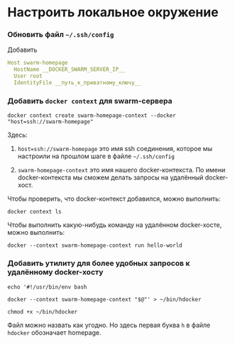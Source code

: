 # Настроить локальное окружение



### Обновить файл `~/.ssh/config`

Добавить

```yaml
Host swarm-homepage
  HostName __DOCKER_SWARM_SERVER_IP__
  User root
  IdentityFile __путь_к_приватному_ключу__
```



### Добавить `docker context` для swarm-сервера

```shell
docker context create swarm-homepage-context --docker "host=ssh://swarm-homepage"
```

Здесь:

1. `host=ssh://swarm-homepage` это имя ssh соединения, которое мы настроили на прошлом шаге в файле `~/.ssh/config`

2. `swarm-homepage-context` это имя нашего docker-контекста. По имени docker-контекста мы сможем делать запросы
на удалённый docker-хост.

Чтобы проверить, что docker-контекст добавился, можно выполнить:

```shell
docker context ls
```

Чтобы выполнить какую-нибудь команду на удалённом docker-хосте, можно выполнить:

```shell
docker --context swarm-homepage-context run hello-world
```



### Добавить утилиту для более удобных запросов к удалённому docker-хосту

```shell
echo '#!/usr/bin/env bash

docker --context swarm-homepage-context "$@"' > ~/bin/hdocker
```

```shell
chmod +x ~/bin/hdocker
```

Файл можно назвать как угодно. Но здесь первая буква `h` в файле `hdocker` обозначает homepage.
